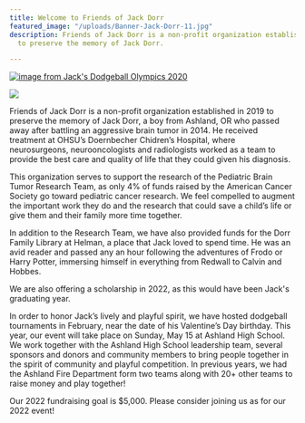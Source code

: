 ```yaml
---
title: Welcome to Friends of Jack Dorr
featured_image: "/uploads/Banner-Jack-Dorr-11.jpg"
description: Friends of Jack Dorr is a non-profit organization established in 2019
  to preserve the memory of Jack Dorr.

---
```

<a href="https://friendsofjackdorr.org/post/jack-s-dodgeball-olympics-2020/" class="db grow"><img src="https://friendsofjackdorr.org/uploads/Register%20Now%21%21%21.png" class="img" alt="image from Jack's Dodgeball Olympics 2020"></a>

![](/uploads/Jack-Dorr-2.jpg)

Friends of Jack Dorr is a non-profit organization established in 2019 to preserve the memory of Jack Dorr, a boy from Ashland, OR who passed away after battling an aggressive brain tumor in 2014. He received treatment at OHSU’s Doernbecher Chidren’s Hospital, where neurosurgeons, neurooncologists and radiologists worked as a team to provide the best care and quality of life that they could given his diagnosis.

This organization serves to support the research of the Pediatric Brain Tumor Research Team, as only 4% of funds raised by the American Cancer Society go toward pediatric cancer research. We feel compelled to augment the important work they do and the research that could save a child’s life or give them and their family more time together.

In addition to the Research Team, we have also provided funds for the Dorr Family Library at Helman, a place that Jack loved to spend time. He was an avid reader and passed any an hour following the adventures of Frodo or Harry Potter, immersing himself in everything from Redwall to Calvin and Hobbes.

We are also offering a scholarship in 2022, as this would have been Jack's graduating year. 

In order to honor Jack’s lively and playful spirit, we have hosted dodgeball tournaments in February, near the date of his Valentine’s Day birthday. This year, our event will take place on Sunday, May 15 at Ashland High School. We work together with the Ashland High School leadership team, several sponsors and donors and community members to bring people together in the spirit of community and playful competition. In previous years, we had the Ashland Fire Department form two teams along with 20+ other teams to raise money and play together!

Our 2022 fundraising goal is $5,000. Please consider joining us as for our 2022 event!